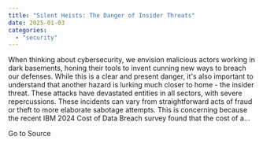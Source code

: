 ```yaml
---
title: "Silent Heists: The Danger of Insider Threats"
date: 2025-01-03
categories: 
  - "security"
---
```


When thinking about cybersecurity, we envision malicious actors working in dark basements, honing their tools to invent cunning new ways to breach our defenses. While this is a clear and present danger, it's also important to understand that another hazard is lurking much closer to home - the insider threat. These attacks have devastated entities in all sectors, with severe repercussions. These incidents can vary from straightforward acts of fraud or theft to more elaborate sabotage attempts. This is concerning because the recent IBM 2024 Cost of Data Breach survey found that the cost of a...

Go to Source
